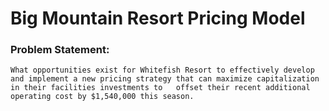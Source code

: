 # Big Mountain Resort Pricing Model


### Problem Statement:
    What opportunities exist for Whitefish Resort to effectively develop and implement a new pricing strategy that can maximize capitalization in their facilities investments to   offset their recent additional operating cost by $1,540,000 this season.
    

